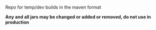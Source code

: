 Repo for temp/dev builds in the maven format

**Any and all jars may be changed or added or removed, do not use in production**
